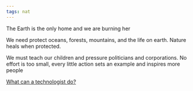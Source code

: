 ```yaml
---
tags: nat
---
```


The Earth is the only home and we are burning her 

We need protect oceans, forests, mountains, and the life on earth. Nature heals when protected. 

We must teach our children and pressure politicians and corporations. No effort is too small, every little action sets an example and inspires more people 

[What can a technologist do?](http://worrydream.com/ClimateChange/)